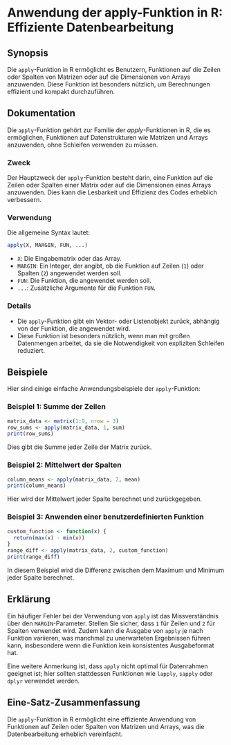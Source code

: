 <!--
Meta Description: # Anwendung der apply-Funktion in R: Effiziente Datenbearbeitung ## Synopsis Die `apply`-Funktion in R ermöglicht es Benutzern, Funktionen auf die Zei...
Meta Keywords: die, funktion, apply, der, oder
-->

# Anwendung der apply-Funktion in R: Effiziente Datenbearbeitung

## Synopsis
Die `apply`-Funktion in R ermöglicht es Benutzern, Funktionen auf die Zeilen oder Spalten von Matrizen oder auf die Dimensionen von Arrays anzuwenden. Diese Funktion ist besonders nützlich, um Berechnungen effizient und kompakt durchzuführen.

## Dokumentation
Die `apply`-Funktion gehört zur Familie der *apply*-Funktionen in R, die es ermöglichen, Funktionen auf Datenstrukturen wie Matrizen und Arrays anzuwenden, ohne Schleifen verwenden zu müssen. 

### Zweck
Der Hauptzweck der `apply`-Funktion besteht darin, eine Funktion auf die Zeilen oder Spalten einer Matrix oder auf die Dimensionen eines Arrays anzuwenden. Dies kann die Lesbarkeit und Effizienz des Codes erheblich verbessern.

### Verwendung
Die allgemeine Syntax lautet:
```R
apply(X, MARGIN, FUN, ...)
```
- `X`: Die Eingabematrix oder das Array.
- `MARGIN`: Ein Integer, der angibt, ob die Funktion auf Zeilen (`1`) oder Spalten (`2`) angewendet werden soll.
- `FUN`: Die Funktion, die angewendet werden soll.
- `...`: Zusätzliche Argumente für die Funktion `FUN`.

### Details
- Die `apply`-Funktion gibt ein Vektor- oder Listenobjekt zurück, abhängig von der Funktion, die angewendet wird.
- Diese Funktion ist besonders nützlich, wenn man mit großen Datenmengen arbeitet, da sie die Notwendigkeit von expliziten Schleifen reduziert.

## Beispiele
Hier sind einige einfache Anwendungsbeispiele der `apply`-Funktion:

### Beispiel 1: Summe der Zeilen
```R
matrix_data <- matrix(1:9, nrow = 3)
row_sums <- apply(matrix_data, 1, sum)
print(row_sums)
```
Dies gibt die Summe jeder Zeile der Matrix zurück.

### Beispiel 2: Mittelwert der Spalten
```R
column_means <- apply(matrix_data, 2, mean)
print(column_means)
```
Hier wird der Mittelwert jeder Spalte berechnet und zurückgegeben.

### Beispiel 3: Anwenden einer benutzerdefinierten Funktion
```R
custom_function <- function(x) {
  return(max(x) - min(x))
}
range_diff <- apply(matrix_data, 2, custom_function)
print(range_diff)
```
In diesem Beispiel wird die Differenz zwischen dem Maximum und Minimum jeder Spalte berechnet.

## Erklärung
Ein häufiger Fehler bei der Verwendung von `apply` ist das Missverständnis über den `MARGIN`-Parameter. Stellen Sie sicher, dass `1` für Zeilen und `2` für Spalten verwendet wird. Zudem kann die Ausgabe von `apply` je nach Funktion variieren, was manchmal zu unerwarteten Ergebnissen führen kann, insbesondere wenn die Funktion kein konsistentes Ausgabeformat hat. 

Eine weitere Anmerkung ist, dass `apply` nicht optimal für Datenrahmen geeignet ist; hier sollten stattdessen Funktionen wie `lapply`, `sapply` oder `dplyr` verwendet werden.

## Eine-Satz-Zusammenfassung
Die `apply`-Funktion in R ermöglicht eine effiziente Anwendung von Funktionen auf Zeilen oder Spalten von Matrizen und Arrays, was die Datenbearbeitung erheblich vereinfacht.